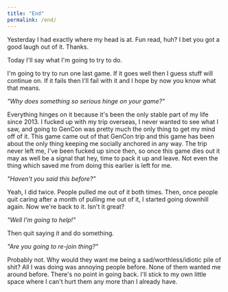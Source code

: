 ```yaml
---
title: "End"
permalink: /end/
---
```


Yesterday I had exactly where my head is at. Fun read, huh? I bet you got a good laugh out of it. Thanks.

Today I'll say what I'm going to try to do.

I'm going to try to run one last game. If it goes well then I guess stuff will continue on. If it fails then I'll fail with it and I hope by now you know what that means.

*"Why does something so serious hinge on your game?"*

Everything hinges on it because it's been the only stable part of my life since 2013. I fucked up with my trip overseas, I never wanted to see what I saw, and going to GenCon was pretty much the only thing to get my mind off of it. This game came out of that GenCon trip and this game has been about the only thing keeping me socially anchored in any way. The trip never left me, I've been fucked up since then, so once this game dies out it may as well be a signal that hey, time to pack it up and leave. Not even the thing which saved me from doing this earlier is left for me.

*"Haven't you said this before?"*

Yeah, I did twice. People pulled me out of it both times. Then, once people quit caring after a month of pulling me out of it, I started going downhill again. Now we're back to it. Isn't it great?

*"Well I'm going to help!"*

Then quit saying it and do something.

*"Are you going to re-join thing?"*
  
Probably not. Why would they want me being a sad/worthless/idiotic pile of shit? All I was doing was annoying people before. None of them wanted me around before. There's no point in going back. I'll stick to my own little space where I can't hurt them any more than I already have.
